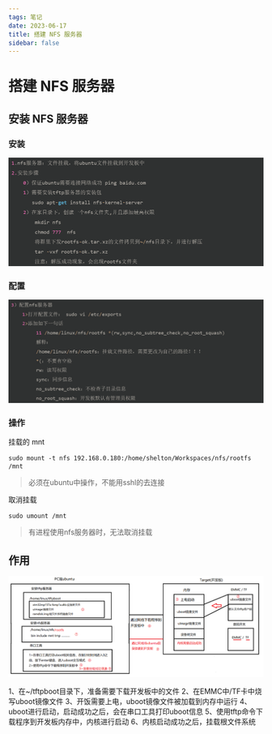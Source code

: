 ```yaml
---
tags: 笔记
date: 2023-06-17
title: 搭建 NFS 服务器
sidebar: false
---
```

# 搭建 NFS 服务器

## 安装 NFS 服务器

### 安装

![](assets/20230625204702397.png)

### 配置

![](assets/20230625204719902.png)

### 操作


挂载的 mnt
```
sudo mount -t nfs 192.168.0.180:/home/shelton/Workspaces/nfs/rootfs /mnt
```

>必须在ubuntu中操作，不能用sshl的去连接

取消挂载

```
sudo umount /mnt
```

> 有进程使用nfs服务器时，无法取消挂载

## 作用

![](assets/20230625204736371.png)

1、在~/tftpboot目录下，准备需要下载开发板中的文件
2、在EMMC中/TF卡中烧写uboot镜像文件
3、开饭需要上电，uboot镜像文件被加载到内存中运行
4、uboot进行启动，启动成功之后，会在串口工具打印uboot信息
5、使用tftp命令下载程序到开发板内存中，内核进行启动
6、内核启动成功之后，挂载根文件系统